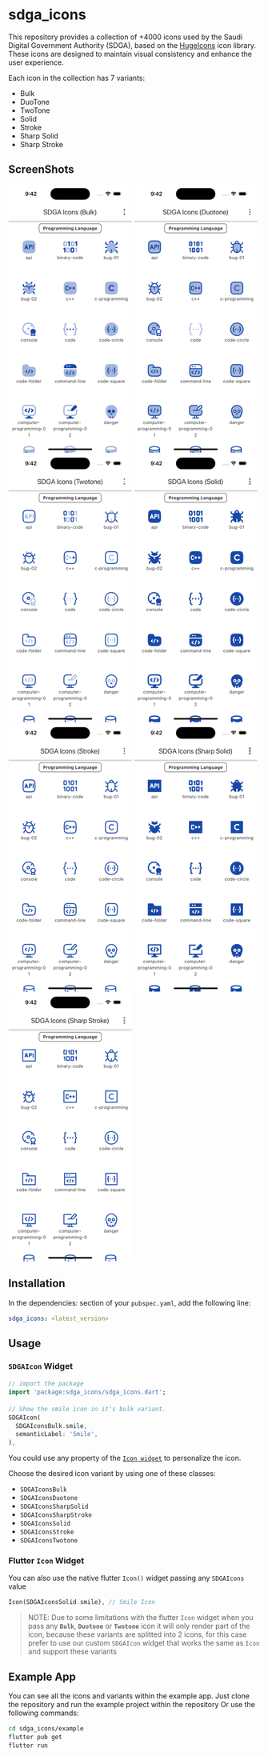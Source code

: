 # sdga_icons

This repository provides a collection of +4000 icons used by the Saudi Digital Government Authority (SDGA), based on the [HugeIcons](https://hugeicons.com/) icon library. These icons are designed to maintain visual consistency and enhance the user experience.

Each icon in the collection has 7 variants:
* Bulk
* DuoTone
* TwoTone
* Solid
* Stroke
* Sharp Solid
* Sharp Stroke

## ScreenShots

![Screenshot Bulk](/screens/screenshot_bulk.png)
![Screenshot Duotone](/screens/screenshot_duotone.png)
![Screenshot Twotone](/screens/screenshot_twotone.png)
![Screenshot Solid](/screens/screenshot_solid.png)
![Screenshot Stroke](/screens/screenshot_stroke.png)
![Screenshot Sharp Solid](/screens/screenshot_sharp_solid.png)
![Screenshot Sharp Stroke](/screens/screenshot_sharp_stroke.png)

## Installation

In the dependencies: section of your `pubspec.yaml`, add the following line:

```yaml
sdga_icons: <latest_version>
```

## Usage

### `SDGAIcon` Widget
```dart
// import the package
import 'package:sdga_icons/sdga_icons.dart';

// Show the smile icon in it's bulk variant.
SDGAIcon(
  SDGAIconsBulk.smile,
  semanticLabel: 'Smile',
),
```
You could use any property of the [`Icon widget`](https://api.flutter.dev/flutter/widgets/Icon-class.html) to personalize the icon.

Choose the desired icon variant by using one of these classes:
* `SDGAIconsBulk`
* `SDGAIconsDuotone`
* `SDGAIconsSharpSolid`
* `SDGAIconsSharpStroke`
* `SDGAIconsSolid`
* `SDGAIconsStroke`
* `SDGAIconsTwotone`


### Flutter `Icon` Widget
You can also use the native flutter `Icon()` widget passing any `SDGAIcons` value

```dart
Icon(SDGAIconsSolid.smile), // Smile Icon
```

> NOTE: Due to some limitations with the flutter `Icon` widget when you pass any **`Bulk`**, **`Duotone`** or **`Twotone`**  icon it will only render part of the icon, because these variants are splitted into 2 icons, for this case prefer to use our custom `SDGAIcon` widget that works the same as `Icon` and support these variants


## Example App
You can see all the icons and variants within the example app.
Just clone the repository and run the example project within the repository
Or use the following commands:
```bash
cd sdga_icons/example
flutter pub get
flutter run
```
